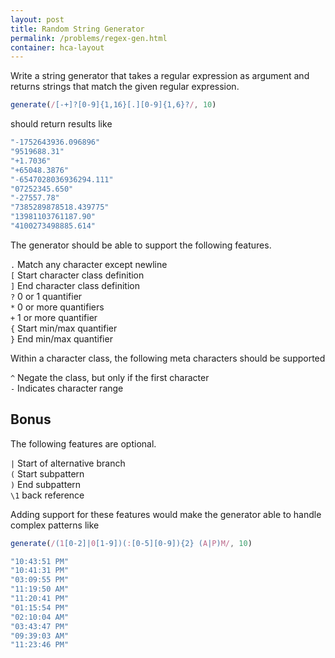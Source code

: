 ```yaml
---
layout: post
title: Random String Generator
permalink: /problems/regex-gen.html
container: hca-layout
---
```


Write a string generator that takes a regular expression as argument and returns strings that match the given regular expression.

```javascript
generate(/[-+]?[0-9]{1,16}[.][0-9]{1,6}?/, 10)
```

should return results like
```javascript
"-1752643936.096896"
"9519688.31"
"+1.7036"
"+65048.3876"
"-6547028036936294.111"
"07252345.650"
"-27557.78"
"7385289878518.439775"
"13981103761187.90"
"4100273498885.614"
```
The generator should be able to support the following features.

`.` Match any character except newline<br/>
`[` Start character class definition<br/>
`]` End character class definition<br/>
`?` 0 or 1 quantifier<br/>
`*` 0 or more quantifiers<br/>
`+` 1 or more quantifier<br/>
`{` Start min/max quantifier<br/>
`}` End min/max quantifier<br/>

Within a character class, the following meta characters should be supported

`^` Negate the class, but only if the first character<br/>
`-` Indicates character range<br/>

## Bonus

The following features are optional.

`|` Start of alternative branch<br/>
`(` Start subpattern<br/>
`)` End subpattern<br/>
`\1`  back reference<br/>

Adding support for these features would make the generator able to handle complex patterns like

```javascript
generate(/(1[0-2]|0[1-9])(:[0-5][0-9]){2} (A|P)M/, 10)
```
```javascript
"10:43:51 PM"
"10:41:31 PM"
"03:09:55 PM"
"11:19:50 AM"
"11:20:41 PM"
"01:15:54 PM"
"02:10:04 AM"
"03:43:47 PM"
"09:39:03 AM"
"11:23:46 PM"
```
